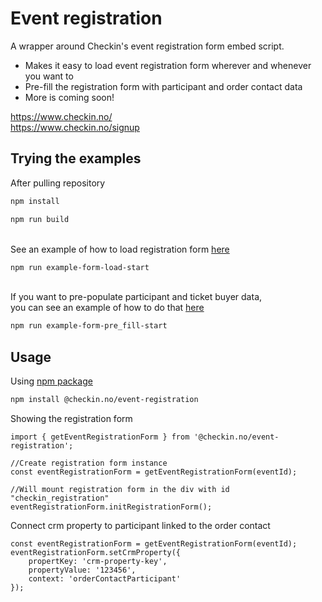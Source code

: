 # Event registration

A wrapper around Checkin's event registration form embed script.

- Makes it easy to load event registration form wherever and whenever you want to
- Pre-fill the registration form with participant and order contact data
- More is coming soon!



https://www.checkin.no/ \
https://www.checkin.no/signup

## Trying the examples

After pulling repository 

```bash
npm install
```
```bash
npm run build
```
\
See an example of how to load registration form [here](https://github.com/checkin/event-registration/blob/master/examples/simple_form_load_example.html) 
```bash
npm run example-form-load-start
```
\
If you want to pre-populate participant and ticket buyer data, \
you can see an example of how to do that [here](https://github.com/checkin/event-registration/blob/master/examples/prefilled_form_example.html) 


```bash
npm run example-form-pre_fill-start
```


## Usage
Using [npm package](https://www.npmjs.com/package/@checkin.no/event-registration)
```bash
npm install @checkin.no/event-registration
```
Showing the registration form

    import { getEventRegistrationForm } from '@checkin.no/event-registration';

    //Create registration form instance
    const eventRegistrationForm = getEventRegistrationForm(eventId);

    //Will mount registration form in the div with id "checkin_registration"
    eventRegistrationForm.initRegistrationForm();


Connect crm property to participant linked to the order contact

    const eventRegistrationForm = getEventRegistrationForm(eventId);
    eventRegistrationForm.setCrmProperty({
        propertKey: 'crm-property-key',
        propertyValue: '123456',
        context: 'orderContactParticipant'
    });

